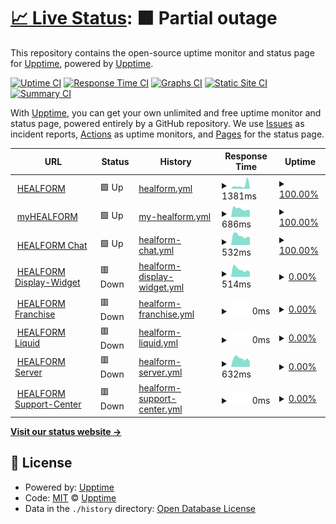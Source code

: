 # [📈 Live Status](https://demo.upptime.js.org): <!--live status--> **🟧 Partial outage**

This repository contains the open-source uptime monitor and status page for [Upptime](https://upptime.js.org), powered by [Upptime](https://github.com/upptime/upptime).

[![Uptime CI](https://github.com/HEALFORM/status/workflows/Uptime%20CI/badge.svg)](https://github.com/HEALFORM/status/actions?query=workflow%3A%22Uptime+CI%22)
[![Response Time CI](https://github.com/HEALFORM/status/workflows/Response%20Time%20CI/badge.svg)](https://github.com/HEALFORM/status/actions?query=workflow%3A%22Response+Time+CI%22)
[![Graphs CI](https://github.com/HEALFORM/status/workflows/Graphs%20CI/badge.svg)](https://github.com/HEALFORM/status/actions?query=workflow%3A%22Graphs+CI%22)
[![Static Site CI](https://github.com/HEALFORM/status/workflows/Static%20Site%20CI/badge.svg)](https://github.com/HEALFORM/status/actions?query=workflow%3A%22Static+Site+CI%22)
[![Summary CI](https://github.com/HEALFORM/status/workflows/Summary%20CI/badge.svg)](https://github.com/HEALFORM/status/actions?query=workflow%3A%22Summary+CI%22)

With [Upptime](https://upptime.js.org), you can get your own unlimited and free uptime monitor and status page, powered entirely by a GitHub repository. We use [Issues](https://github.com/upptime/upptime/issues) as incident reports, [Actions](https://github.com/HEALFORM/status/actions) as uptime monitors, and [Pages](https://demo.upptime.js.org) for the status page.

<!--start: status pages-->
<!-- This summary is generated by Upptime (https://github.com/upptime/upptime) -->
<!-- Do not edit this manually, your changes will be overwritten -->
<!-- prettier-ignore -->
| URL | Status | History | Response Time | Uptime |
| --- | ------ | ------- | ------------- | ------ |
| <img alt="" src="https://favicons.githubusercontent.com/www.healform.de" height="13"> [HEALFORM](https://www.healform.de) | 🟩 Up | [healform.yml](https://github.com/HEALFORM/status/commits/HEAD/history/healform.yml) | <details><summary><img alt="Response time graph" src="./graphs/healform/response-time-week.png" height="20"> 1381ms</summary><br><a href="https://HEALFORM.github.io/status/history/healform"><img alt="Response time 984" src="https://img.shields.io/endpoint?url=https%3A%2F%2Fraw.githubusercontent.com%2FHEALFORM%2Fstatus%2FHEAD%2Fapi%2Fhealform%2Fresponse-time.json"></a><br><a href="https://HEALFORM.github.io/status/history/healform"><img alt="24-hour response time 585" src="https://img.shields.io/endpoint?url=https%3A%2F%2Fraw.githubusercontent.com%2FHEALFORM%2Fstatus%2FHEAD%2Fapi%2Fhealform%2Fresponse-time-day.json"></a><br><a href="https://HEALFORM.github.io/status/history/healform"><img alt="7-day response time 1381" src="https://img.shields.io/endpoint?url=https%3A%2F%2Fraw.githubusercontent.com%2FHEALFORM%2Fstatus%2FHEAD%2Fapi%2Fhealform%2Fresponse-time-week.json"></a><br><a href="https://HEALFORM.github.io/status/history/healform"><img alt="30-day response time 984" src="https://img.shields.io/endpoint?url=https%3A%2F%2Fraw.githubusercontent.com%2FHEALFORM%2Fstatus%2FHEAD%2Fapi%2Fhealform%2Fresponse-time-month.json"></a><br><a href="https://HEALFORM.github.io/status/history/healform"><img alt="1-year response time 984" src="https://img.shields.io/endpoint?url=https%3A%2F%2Fraw.githubusercontent.com%2FHEALFORM%2Fstatus%2FHEAD%2Fapi%2Fhealform%2Fresponse-time-year.json"></a></details> | <details><summary><a href="https://HEALFORM.github.io/status/history/healform">100.00%</a></summary><a href="https://HEALFORM.github.io/status/history/healform"><img alt="All-time uptime 100.00%" src="https://img.shields.io/endpoint?url=https%3A%2F%2Fraw.githubusercontent.com%2FHEALFORM%2Fstatus%2FHEAD%2Fapi%2Fhealform%2Fuptime.json"></a><br><a href="https://HEALFORM.github.io/status/history/healform"><img alt="24-hour uptime 100.00%" src="https://img.shields.io/endpoint?url=https%3A%2F%2Fraw.githubusercontent.com%2FHEALFORM%2Fstatus%2FHEAD%2Fapi%2Fhealform%2Fuptime-day.json"></a><br><a href="https://HEALFORM.github.io/status/history/healform"><img alt="7-day uptime 100.00%" src="https://img.shields.io/endpoint?url=https%3A%2F%2Fraw.githubusercontent.com%2FHEALFORM%2Fstatus%2FHEAD%2Fapi%2Fhealform%2Fuptime-week.json"></a><br><a href="https://HEALFORM.github.io/status/history/healform"><img alt="30-day uptime 100.00%" src="https://img.shields.io/endpoint?url=https%3A%2F%2Fraw.githubusercontent.com%2FHEALFORM%2Fstatus%2FHEAD%2Fapi%2Fhealform%2Fuptime-month.json"></a><br><a href="https://HEALFORM.github.io/status/history/healform"><img alt="1-year uptime 100.00%" src="https://img.shields.io/endpoint?url=https%3A%2F%2Fraw.githubusercontent.com%2FHEALFORM%2Fstatus%2FHEAD%2Fapi%2Fhealform%2Fuptime-year.json"></a></details>
| <img alt="" src="https://favicons.githubusercontent.com/my.healform.de" height="13"> [myHEALFORM](https://my.healform.de) | 🟩 Up | [my-healform.yml](https://github.com/HEALFORM/status/commits/HEAD/history/my-healform.yml) | <details><summary><img alt="Response time graph" src="./graphs/my-healform/response-time-week.png" height="20"> 686ms</summary><br><a href="https://HEALFORM.github.io/status/history/my-healform"><img alt="Response time 750" src="https://img.shields.io/endpoint?url=https%3A%2F%2Fraw.githubusercontent.com%2FHEALFORM%2Fstatus%2FHEAD%2Fapi%2Fmy-healform%2Fresponse-time.json"></a><br><a href="https://HEALFORM.github.io/status/history/my-healform"><img alt="24-hour response time 588" src="https://img.shields.io/endpoint?url=https%3A%2F%2Fraw.githubusercontent.com%2FHEALFORM%2Fstatus%2FHEAD%2Fapi%2Fmy-healform%2Fresponse-time-day.json"></a><br><a href="https://HEALFORM.github.io/status/history/my-healform"><img alt="7-day response time 686" src="https://img.shields.io/endpoint?url=https%3A%2F%2Fraw.githubusercontent.com%2FHEALFORM%2Fstatus%2FHEAD%2Fapi%2Fmy-healform%2Fresponse-time-week.json"></a><br><a href="https://HEALFORM.github.io/status/history/my-healform"><img alt="30-day response time 750" src="https://img.shields.io/endpoint?url=https%3A%2F%2Fraw.githubusercontent.com%2FHEALFORM%2Fstatus%2FHEAD%2Fapi%2Fmy-healform%2Fresponse-time-month.json"></a><br><a href="https://HEALFORM.github.io/status/history/my-healform"><img alt="1-year response time 750" src="https://img.shields.io/endpoint?url=https%3A%2F%2Fraw.githubusercontent.com%2FHEALFORM%2Fstatus%2FHEAD%2Fapi%2Fmy-healform%2Fresponse-time-year.json"></a></details> | <details><summary><a href="https://HEALFORM.github.io/status/history/my-healform">100.00%</a></summary><a href="https://HEALFORM.github.io/status/history/my-healform"><img alt="All-time uptime 100.00%" src="https://img.shields.io/endpoint?url=https%3A%2F%2Fraw.githubusercontent.com%2FHEALFORM%2Fstatus%2FHEAD%2Fapi%2Fmy-healform%2Fuptime.json"></a><br><a href="https://HEALFORM.github.io/status/history/my-healform"><img alt="24-hour uptime 100.00%" src="https://img.shields.io/endpoint?url=https%3A%2F%2Fraw.githubusercontent.com%2FHEALFORM%2Fstatus%2FHEAD%2Fapi%2Fmy-healform%2Fuptime-day.json"></a><br><a href="https://HEALFORM.github.io/status/history/my-healform"><img alt="7-day uptime 100.00%" src="https://img.shields.io/endpoint?url=https%3A%2F%2Fraw.githubusercontent.com%2FHEALFORM%2Fstatus%2FHEAD%2Fapi%2Fmy-healform%2Fuptime-week.json"></a><br><a href="https://HEALFORM.github.io/status/history/my-healform"><img alt="30-day uptime 100.00%" src="https://img.shields.io/endpoint?url=https%3A%2F%2Fraw.githubusercontent.com%2FHEALFORM%2Fstatus%2FHEAD%2Fapi%2Fmy-healform%2Fuptime-month.json"></a><br><a href="https://HEALFORM.github.io/status/history/my-healform"><img alt="1-year uptime 100.00%" src="https://img.shields.io/endpoint?url=https%3A%2F%2Fraw.githubusercontent.com%2FHEALFORM%2Fstatus%2FHEAD%2Fapi%2Fmy-healform%2Fuptime-year.json"></a></details>
| <img alt="" src="https://favicons.githubusercontent.com/chat.healform.de" height="13"> [HEALFORM Chat](https://chat.healform.de) | 🟩 Up | [healform-chat.yml](https://github.com/HEALFORM/status/commits/HEAD/history/healform-chat.yml) | <details><summary><img alt="Response time graph" src="./graphs/healform-chat/response-time-week.png" height="20"> 532ms</summary><br><a href="https://HEALFORM.github.io/status/history/healform-chat"><img alt="Response time 594" src="https://img.shields.io/endpoint?url=https%3A%2F%2Fraw.githubusercontent.com%2FHEALFORM%2Fstatus%2FHEAD%2Fapi%2Fhealform-chat%2Fresponse-time.json"></a><br><a href="https://HEALFORM.github.io/status/history/healform-chat"><img alt="24-hour response time 435" src="https://img.shields.io/endpoint?url=https%3A%2F%2Fraw.githubusercontent.com%2FHEALFORM%2Fstatus%2FHEAD%2Fapi%2Fhealform-chat%2Fresponse-time-day.json"></a><br><a href="https://HEALFORM.github.io/status/history/healform-chat"><img alt="7-day response time 532" src="https://img.shields.io/endpoint?url=https%3A%2F%2Fraw.githubusercontent.com%2FHEALFORM%2Fstatus%2FHEAD%2Fapi%2Fhealform-chat%2Fresponse-time-week.json"></a><br><a href="https://HEALFORM.github.io/status/history/healform-chat"><img alt="30-day response time 594" src="https://img.shields.io/endpoint?url=https%3A%2F%2Fraw.githubusercontent.com%2FHEALFORM%2Fstatus%2FHEAD%2Fapi%2Fhealform-chat%2Fresponse-time-month.json"></a><br><a href="https://HEALFORM.github.io/status/history/healform-chat"><img alt="1-year response time 594" src="https://img.shields.io/endpoint?url=https%3A%2F%2Fraw.githubusercontent.com%2FHEALFORM%2Fstatus%2FHEAD%2Fapi%2Fhealform-chat%2Fresponse-time-year.json"></a></details> | <details><summary><a href="https://HEALFORM.github.io/status/history/healform-chat">100.00%</a></summary><a href="https://HEALFORM.github.io/status/history/healform-chat"><img alt="All-time uptime 100.00%" src="https://img.shields.io/endpoint?url=https%3A%2F%2Fraw.githubusercontent.com%2FHEALFORM%2Fstatus%2FHEAD%2Fapi%2Fhealform-chat%2Fuptime.json"></a><br><a href="https://HEALFORM.github.io/status/history/healform-chat"><img alt="24-hour uptime 100.00%" src="https://img.shields.io/endpoint?url=https%3A%2F%2Fraw.githubusercontent.com%2FHEALFORM%2Fstatus%2FHEAD%2Fapi%2Fhealform-chat%2Fuptime-day.json"></a><br><a href="https://HEALFORM.github.io/status/history/healform-chat"><img alt="7-day uptime 100.00%" src="https://img.shields.io/endpoint?url=https%3A%2F%2Fraw.githubusercontent.com%2FHEALFORM%2Fstatus%2FHEAD%2Fapi%2Fhealform-chat%2Fuptime-week.json"></a><br><a href="https://HEALFORM.github.io/status/history/healform-chat"><img alt="30-day uptime 100.00%" src="https://img.shields.io/endpoint?url=https%3A%2F%2Fraw.githubusercontent.com%2FHEALFORM%2Fstatus%2FHEAD%2Fapi%2Fhealform-chat%2Fuptime-month.json"></a><br><a href="https://HEALFORM.github.io/status/history/healform-chat"><img alt="1-year uptime 100.00%" src="https://img.shields.io/endpoint?url=https%3A%2F%2Fraw.githubusercontent.com%2FHEALFORM%2Fstatus%2FHEAD%2Fapi%2Fhealform-chat%2Fuptime-year.json"></a></details>
| <img alt="" src="https://favicons.githubusercontent.com/display-widget.healform.de" height="13"> [HEALFORM Display-Widget](https://display-widget.healform.de) | 🟥 Down | [healform-display-widget.yml](https://github.com/HEALFORM/status/commits/HEAD/history/healform-display-widget.yml) | <details><summary><img alt="Response time graph" src="./graphs/healform-display-widget/response-time-week.png" height="20"> 514ms</summary><br><a href="https://HEALFORM.github.io/status/history/healform-display-widget"><img alt="Response time 583" src="https://img.shields.io/endpoint?url=https%3A%2F%2Fraw.githubusercontent.com%2FHEALFORM%2Fstatus%2FHEAD%2Fapi%2Fhealform-display-widget%2Fresponse-time.json"></a><br><a href="https://HEALFORM.github.io/status/history/healform-display-widget"><img alt="24-hour response time 486" src="https://img.shields.io/endpoint?url=https%3A%2F%2Fraw.githubusercontent.com%2FHEALFORM%2Fstatus%2FHEAD%2Fapi%2Fhealform-display-widget%2Fresponse-time-day.json"></a><br><a href="https://HEALFORM.github.io/status/history/healform-display-widget"><img alt="7-day response time 514" src="https://img.shields.io/endpoint?url=https%3A%2F%2Fraw.githubusercontent.com%2FHEALFORM%2Fstatus%2FHEAD%2Fapi%2Fhealform-display-widget%2Fresponse-time-week.json"></a><br><a href="https://HEALFORM.github.io/status/history/healform-display-widget"><img alt="30-day response time 583" src="https://img.shields.io/endpoint?url=https%3A%2F%2Fraw.githubusercontent.com%2FHEALFORM%2Fstatus%2FHEAD%2Fapi%2Fhealform-display-widget%2Fresponse-time-month.json"></a><br><a href="https://HEALFORM.github.io/status/history/healform-display-widget"><img alt="1-year response time 583" src="https://img.shields.io/endpoint?url=https%3A%2F%2Fraw.githubusercontent.com%2FHEALFORM%2Fstatus%2FHEAD%2Fapi%2Fhealform-display-widget%2Fresponse-time-year.json"></a></details> | <details><summary><a href="https://HEALFORM.github.io/status/history/healform-display-widget">0.00%</a></summary><a href="https://HEALFORM.github.io/status/history/healform-display-widget"><img alt="All-time uptime 0.00%" src="https://img.shields.io/endpoint?url=https%3A%2F%2Fraw.githubusercontent.com%2FHEALFORM%2Fstatus%2FHEAD%2Fapi%2Fhealform-display-widget%2Fuptime.json"></a><br><a href="https://HEALFORM.github.io/status/history/healform-display-widget"><img alt="24-hour uptime 0.00%" src="https://img.shields.io/endpoint?url=https%3A%2F%2Fraw.githubusercontent.com%2FHEALFORM%2Fstatus%2FHEAD%2Fapi%2Fhealform-display-widget%2Fuptime-day.json"></a><br><a href="https://HEALFORM.github.io/status/history/healform-display-widget"><img alt="7-day uptime 0.00%" src="https://img.shields.io/endpoint?url=https%3A%2F%2Fraw.githubusercontent.com%2FHEALFORM%2Fstatus%2FHEAD%2Fapi%2Fhealform-display-widget%2Fuptime-week.json"></a><br><a href="https://HEALFORM.github.io/status/history/healform-display-widget"><img alt="30-day uptime 0.00%" src="https://img.shields.io/endpoint?url=https%3A%2F%2Fraw.githubusercontent.com%2FHEALFORM%2Fstatus%2FHEAD%2Fapi%2Fhealform-display-widget%2Fuptime-month.json"></a><br><a href="https://HEALFORM.github.io/status/history/healform-display-widget"><img alt="1-year uptime 0.00%" src="https://img.shields.io/endpoint?url=https%3A%2F%2Fraw.githubusercontent.com%2FHEALFORM%2Fstatus%2FHEAD%2Fapi%2Fhealform-display-widget%2Fuptime-year.json"></a></details>
| <img alt="" src="https://favicons.githubusercontent.com/franchise.healform.de" height="13"> [HEALFORM Franchise](https://franchise.healform.de) | 🟥 Down | [healform-franchise.yml](https://github.com/HEALFORM/status/commits/HEAD/history/healform-franchise.yml) | <details><summary><img alt="Response time graph" src="./graphs/healform-franchise/response-time-week.png" height="20"> 0ms</summary><br><a href="https://HEALFORM.github.io/status/history/healform-franchise"><img alt="Response time 0" src="https://img.shields.io/endpoint?url=https%3A%2F%2Fraw.githubusercontent.com%2FHEALFORM%2Fstatus%2FHEAD%2Fapi%2Fhealform-franchise%2Fresponse-time.json"></a><br><a href="https://HEALFORM.github.io/status/history/healform-franchise"><img alt="24-hour response time 0" src="https://img.shields.io/endpoint?url=https%3A%2F%2Fraw.githubusercontent.com%2FHEALFORM%2Fstatus%2FHEAD%2Fapi%2Fhealform-franchise%2Fresponse-time-day.json"></a><br><a href="https://HEALFORM.github.io/status/history/healform-franchise"><img alt="7-day response time 0" src="https://img.shields.io/endpoint?url=https%3A%2F%2Fraw.githubusercontent.com%2FHEALFORM%2Fstatus%2FHEAD%2Fapi%2Fhealform-franchise%2Fresponse-time-week.json"></a><br><a href="https://HEALFORM.github.io/status/history/healform-franchise"><img alt="30-day response time 0" src="https://img.shields.io/endpoint?url=https%3A%2F%2Fraw.githubusercontent.com%2FHEALFORM%2Fstatus%2FHEAD%2Fapi%2Fhealform-franchise%2Fresponse-time-month.json"></a><br><a href="https://HEALFORM.github.io/status/history/healform-franchise"><img alt="1-year response time 0" src="https://img.shields.io/endpoint?url=https%3A%2F%2Fraw.githubusercontent.com%2FHEALFORM%2Fstatus%2FHEAD%2Fapi%2Fhealform-franchise%2Fresponse-time-year.json"></a></details> | <details><summary><a href="https://HEALFORM.github.io/status/history/healform-franchise">0.00%</a></summary><a href="https://HEALFORM.github.io/status/history/healform-franchise"><img alt="All-time uptime 0.00%" src="https://img.shields.io/endpoint?url=https%3A%2F%2Fraw.githubusercontent.com%2FHEALFORM%2Fstatus%2FHEAD%2Fapi%2Fhealform-franchise%2Fuptime.json"></a><br><a href="https://HEALFORM.github.io/status/history/healform-franchise"><img alt="24-hour uptime 0.00%" src="https://img.shields.io/endpoint?url=https%3A%2F%2Fraw.githubusercontent.com%2FHEALFORM%2Fstatus%2FHEAD%2Fapi%2Fhealform-franchise%2Fuptime-day.json"></a><br><a href="https://HEALFORM.github.io/status/history/healform-franchise"><img alt="7-day uptime 0.00%" src="https://img.shields.io/endpoint?url=https%3A%2F%2Fraw.githubusercontent.com%2FHEALFORM%2Fstatus%2FHEAD%2Fapi%2Fhealform-franchise%2Fuptime-week.json"></a><br><a href="https://HEALFORM.github.io/status/history/healform-franchise"><img alt="30-day uptime 0.00%" src="https://img.shields.io/endpoint?url=https%3A%2F%2Fraw.githubusercontent.com%2FHEALFORM%2Fstatus%2FHEAD%2Fapi%2Fhealform-franchise%2Fuptime-month.json"></a><br><a href="https://HEALFORM.github.io/status/history/healform-franchise"><img alt="1-year uptime 0.00%" src="https://img.shields.io/endpoint?url=https%3A%2F%2Fraw.githubusercontent.com%2FHEALFORM%2Fstatus%2FHEAD%2Fapi%2Fhealform-franchise%2Fuptime-year.json"></a></details>
| <img alt="" src="https://favicons.githubusercontent.com/liquid.healform.de" height="13"> [HEALFORM Liquid](https://liquid.healform.de) | 🟥 Down | [healform-liquid.yml](https://github.com/HEALFORM/status/commits/HEAD/history/healform-liquid.yml) | <details><summary><img alt="Response time graph" src="./graphs/healform-liquid/response-time-week.png" height="20"> 0ms</summary><br><a href="https://HEALFORM.github.io/status/history/healform-liquid"><img alt="Response time 0" src="https://img.shields.io/endpoint?url=https%3A%2F%2Fraw.githubusercontent.com%2FHEALFORM%2Fstatus%2FHEAD%2Fapi%2Fhealform-liquid%2Fresponse-time.json"></a><br><a href="https://HEALFORM.github.io/status/history/healform-liquid"><img alt="24-hour response time 0" src="https://img.shields.io/endpoint?url=https%3A%2F%2Fraw.githubusercontent.com%2FHEALFORM%2Fstatus%2FHEAD%2Fapi%2Fhealform-liquid%2Fresponse-time-day.json"></a><br><a href="https://HEALFORM.github.io/status/history/healform-liquid"><img alt="7-day response time 0" src="https://img.shields.io/endpoint?url=https%3A%2F%2Fraw.githubusercontent.com%2FHEALFORM%2Fstatus%2FHEAD%2Fapi%2Fhealform-liquid%2Fresponse-time-week.json"></a><br><a href="https://HEALFORM.github.io/status/history/healform-liquid"><img alt="30-day response time 0" src="https://img.shields.io/endpoint?url=https%3A%2F%2Fraw.githubusercontent.com%2FHEALFORM%2Fstatus%2FHEAD%2Fapi%2Fhealform-liquid%2Fresponse-time-month.json"></a><br><a href="https://HEALFORM.github.io/status/history/healform-liquid"><img alt="1-year response time 0" src="https://img.shields.io/endpoint?url=https%3A%2F%2Fraw.githubusercontent.com%2FHEALFORM%2Fstatus%2FHEAD%2Fapi%2Fhealform-liquid%2Fresponse-time-year.json"></a></details> | <details><summary><a href="https://HEALFORM.github.io/status/history/healform-liquid">0.00%</a></summary><a href="https://HEALFORM.github.io/status/history/healform-liquid"><img alt="All-time uptime 0.00%" src="https://img.shields.io/endpoint?url=https%3A%2F%2Fraw.githubusercontent.com%2FHEALFORM%2Fstatus%2FHEAD%2Fapi%2Fhealform-liquid%2Fuptime.json"></a><br><a href="https://HEALFORM.github.io/status/history/healform-liquid"><img alt="24-hour uptime 0.00%" src="https://img.shields.io/endpoint?url=https%3A%2F%2Fraw.githubusercontent.com%2FHEALFORM%2Fstatus%2FHEAD%2Fapi%2Fhealform-liquid%2Fuptime-day.json"></a><br><a href="https://HEALFORM.github.io/status/history/healform-liquid"><img alt="7-day uptime 0.00%" src="https://img.shields.io/endpoint?url=https%3A%2F%2Fraw.githubusercontent.com%2FHEALFORM%2Fstatus%2FHEAD%2Fapi%2Fhealform-liquid%2Fuptime-week.json"></a><br><a href="https://HEALFORM.github.io/status/history/healform-liquid"><img alt="30-day uptime 0.00%" src="https://img.shields.io/endpoint?url=https%3A%2F%2Fraw.githubusercontent.com%2FHEALFORM%2Fstatus%2FHEAD%2Fapi%2Fhealform-liquid%2Fuptime-month.json"></a><br><a href="https://HEALFORM.github.io/status/history/healform-liquid"><img alt="1-year uptime 0.00%" src="https://img.shields.io/endpoint?url=https%3A%2F%2Fraw.githubusercontent.com%2FHEALFORM%2Fstatus%2FHEAD%2Fapi%2Fhealform-liquid%2Fuptime-year.json"></a></details>
| <img alt="" src="https://favicons.githubusercontent.com/api.healform.de" height="13"> [HEALFORM Server](https://api.healform.de) | 🟥 Down | [healform-server.yml](https://github.com/HEALFORM/status/commits/HEAD/history/healform-server.yml) | <details><summary><img alt="Response time graph" src="./graphs/healform-server/response-time-week.png" height="20"> 632ms</summary><br><a href="https://HEALFORM.github.io/status/history/healform-server"><img alt="Response time 636" src="https://img.shields.io/endpoint?url=https%3A%2F%2Fraw.githubusercontent.com%2FHEALFORM%2Fstatus%2FHEAD%2Fapi%2Fhealform-server%2Fresponse-time.json"></a><br><a href="https://HEALFORM.github.io/status/history/healform-server"><img alt="24-hour response time 590" src="https://img.shields.io/endpoint?url=https%3A%2F%2Fraw.githubusercontent.com%2FHEALFORM%2Fstatus%2FHEAD%2Fapi%2Fhealform-server%2Fresponse-time-day.json"></a><br><a href="https://HEALFORM.github.io/status/history/healform-server"><img alt="7-day response time 632" src="https://img.shields.io/endpoint?url=https%3A%2F%2Fraw.githubusercontent.com%2FHEALFORM%2Fstatus%2FHEAD%2Fapi%2Fhealform-server%2Fresponse-time-week.json"></a><br><a href="https://HEALFORM.github.io/status/history/healform-server"><img alt="30-day response time 636" src="https://img.shields.io/endpoint?url=https%3A%2F%2Fraw.githubusercontent.com%2FHEALFORM%2Fstatus%2FHEAD%2Fapi%2Fhealform-server%2Fresponse-time-month.json"></a><br><a href="https://HEALFORM.github.io/status/history/healform-server"><img alt="1-year response time 636" src="https://img.shields.io/endpoint?url=https%3A%2F%2Fraw.githubusercontent.com%2FHEALFORM%2Fstatus%2FHEAD%2Fapi%2Fhealform-server%2Fresponse-time-year.json"></a></details> | <details><summary><a href="https://HEALFORM.github.io/status/history/healform-server">0.00%</a></summary><a href="https://HEALFORM.github.io/status/history/healform-server"><img alt="All-time uptime 0.00%" src="https://img.shields.io/endpoint?url=https%3A%2F%2Fraw.githubusercontent.com%2FHEALFORM%2Fstatus%2FHEAD%2Fapi%2Fhealform-server%2Fuptime.json"></a><br><a href="https://HEALFORM.github.io/status/history/healform-server"><img alt="24-hour uptime 0.00%" src="https://img.shields.io/endpoint?url=https%3A%2F%2Fraw.githubusercontent.com%2FHEALFORM%2Fstatus%2FHEAD%2Fapi%2Fhealform-server%2Fuptime-day.json"></a><br><a href="https://HEALFORM.github.io/status/history/healform-server"><img alt="7-day uptime 0.00%" src="https://img.shields.io/endpoint?url=https%3A%2F%2Fraw.githubusercontent.com%2FHEALFORM%2Fstatus%2FHEAD%2Fapi%2Fhealform-server%2Fuptime-week.json"></a><br><a href="https://HEALFORM.github.io/status/history/healform-server"><img alt="30-day uptime 0.00%" src="https://img.shields.io/endpoint?url=https%3A%2F%2Fraw.githubusercontent.com%2FHEALFORM%2Fstatus%2FHEAD%2Fapi%2Fhealform-server%2Fuptime-month.json"></a><br><a href="https://HEALFORM.github.io/status/history/healform-server"><img alt="1-year uptime 0.00%" src="https://img.shields.io/endpoint?url=https%3A%2F%2Fraw.githubusercontent.com%2FHEALFORM%2Fstatus%2FHEAD%2Fapi%2Fhealform-server%2Fuptime-year.json"></a></details>
| <img alt="" src="https://favicons.githubusercontent.com/support.healform.de" height="13"> [HEALFORM Support-Center](https://support.healform.de) | 🟥 Down | [healform-support-center.yml](https://github.com/HEALFORM/status/commits/HEAD/history/healform-support-center.yml) | <details><summary><img alt="Response time graph" src="./graphs/healform-support-center/response-time-week.png" height="20"> 0ms</summary><br><a href="https://HEALFORM.github.io/status/history/healform-support-center"><img alt="Response time 0" src="https://img.shields.io/endpoint?url=https%3A%2F%2Fraw.githubusercontent.com%2FHEALFORM%2Fstatus%2FHEAD%2Fapi%2Fhealform-support-center%2Fresponse-time.json"></a><br><a href="https://HEALFORM.github.io/status/history/healform-support-center"><img alt="24-hour response time 0" src="https://img.shields.io/endpoint?url=https%3A%2F%2Fraw.githubusercontent.com%2FHEALFORM%2Fstatus%2FHEAD%2Fapi%2Fhealform-support-center%2Fresponse-time-day.json"></a><br><a href="https://HEALFORM.github.io/status/history/healform-support-center"><img alt="7-day response time 0" src="https://img.shields.io/endpoint?url=https%3A%2F%2Fraw.githubusercontent.com%2FHEALFORM%2Fstatus%2FHEAD%2Fapi%2Fhealform-support-center%2Fresponse-time-week.json"></a><br><a href="https://HEALFORM.github.io/status/history/healform-support-center"><img alt="30-day response time 0" src="https://img.shields.io/endpoint?url=https%3A%2F%2Fraw.githubusercontent.com%2FHEALFORM%2Fstatus%2FHEAD%2Fapi%2Fhealform-support-center%2Fresponse-time-month.json"></a><br><a href="https://HEALFORM.github.io/status/history/healform-support-center"><img alt="1-year response time 0" src="https://img.shields.io/endpoint?url=https%3A%2F%2Fraw.githubusercontent.com%2FHEALFORM%2Fstatus%2FHEAD%2Fapi%2Fhealform-support-center%2Fresponse-time-year.json"></a></details> | <details><summary><a href="https://HEALFORM.github.io/status/history/healform-support-center">0.00%</a></summary><a href="https://HEALFORM.github.io/status/history/healform-support-center"><img alt="All-time uptime 0.00%" src="https://img.shields.io/endpoint?url=https%3A%2F%2Fraw.githubusercontent.com%2FHEALFORM%2Fstatus%2FHEAD%2Fapi%2Fhealform-support-center%2Fuptime.json"></a><br><a href="https://HEALFORM.github.io/status/history/healform-support-center"><img alt="24-hour uptime 0.00%" src="https://img.shields.io/endpoint?url=https%3A%2F%2Fraw.githubusercontent.com%2FHEALFORM%2Fstatus%2FHEAD%2Fapi%2Fhealform-support-center%2Fuptime-day.json"></a><br><a href="https://HEALFORM.github.io/status/history/healform-support-center"><img alt="7-day uptime 0.00%" src="https://img.shields.io/endpoint?url=https%3A%2F%2Fraw.githubusercontent.com%2FHEALFORM%2Fstatus%2FHEAD%2Fapi%2Fhealform-support-center%2Fuptime-week.json"></a><br><a href="https://HEALFORM.github.io/status/history/healform-support-center"><img alt="30-day uptime 0.00%" src="https://img.shields.io/endpoint?url=https%3A%2F%2Fraw.githubusercontent.com%2FHEALFORM%2Fstatus%2FHEAD%2Fapi%2Fhealform-support-center%2Fuptime-month.json"></a><br><a href="https://HEALFORM.github.io/status/history/healform-support-center"><img alt="1-year uptime 0.00%" src="https://img.shields.io/endpoint?url=https%3A%2F%2Fraw.githubusercontent.com%2FHEALFORM%2Fstatus%2FHEAD%2Fapi%2Fhealform-support-center%2Fuptime-year.json"></a></details>

<!--end: status pages-->

[**Visit our status website →**](https://demo.upptime.js.org)

## 📄 License

- Powered by: [Upptime](https://github.com/upptime/upptime)
- Code: [MIT](./LICENSE) © [Upptime](https://upptime.js.org)
- Data in the `./history` directory: [Open Database License](https://opendatacommons.org/licenses/odbl/1-0/)
